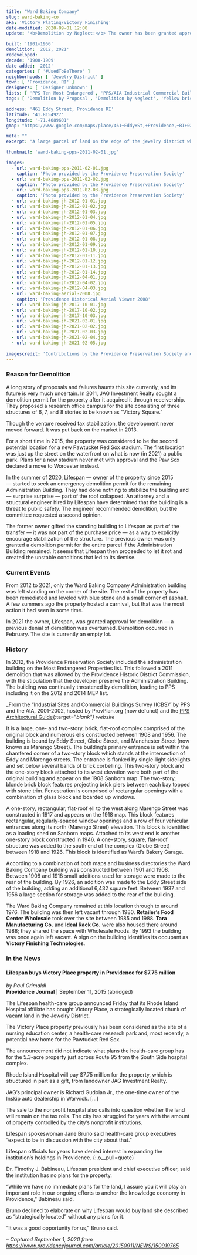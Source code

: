 ```yaml
---
title: "Ward Baking Company"
slug: ward-baking-co
aka: 'Victory Plating/Victory Finishing'
date-modified: 2020-09-01 12:00
update: '<b>Demolition by Neglect:</b> The owner has been granted approval for demolition — a previous denial of demolition has been overturned. Equipment is on site and demo is imminent.'

built: '1901–1956'
demolition: '2012, 2021'
redeveloped: 
decade: '1900-1909'
date-added: '2012'
categories: [ '#UsedToBeThere' ]
neighborhoods: [ 'Jewelry District' ]
town: [ 'Providence, RI' ]
designers: [ 'Designer Unknown' ]
lists: [ 'PPS Ten Most Endangered', 'PPS/AIA Industrial Commercial Buildings Survey', 'Providence Industrial Sites 1981' ]
tags: [ 'Demolition by Proposal', 'Demolition by Neglect', 'Yellow brick' ]

address: '461 Eddy Street, Providence RI'
latitude: '41.8154927'
longitude: '-71.4089601'
gmap: "https://www.google.com/maps/place/461+Eddy+St,+Providence,+RI+02903/@41.8154927,-71.4089601,17z/data=!3m1!4b1!4m5!3m4!1s0x89e4456a14bd66f1:0xd2dbfce59fc96a1f!8m2!3d41.8154927!4d-71.4067714"

meta: ""
excerpt: "A large parcel of land on the edge of the jewelry district whose 1- and 2-story buildings were razed by speculation but nothing yet occupies the site."

thumbnail: 'ward-baking-pps-2011-02-01.jpg'

images:
  - url: ward-baking-pps-2011-02-01.jpg
    caption: 'Photo provided by the Providence Preservation Society'
  - url: ward-baking-pps-2011-02-02.jpg
    caption: 'Photo provided by the Providence Preservation Society'
  - url: ward-baking-pps-2011-02-03.jpg
    caption: 'Photo provided by the Providence Preservation Society'
  - url: ward-baking-jh-2012-01-01.jpg
  - url: ward-baking-jh-2012-01-02.jpg
  - url: ward-baking-jh-2012-01-03.jpg
  - url: ward-baking-jh-2012-01-04.jpg
  - url: ward-baking-jh-2012-01-05.jpg
  - url: ward-baking-jh-2012-01-06.jpg
  - url: ward-baking-jh-2012-01-07.jpg
  - url: ward-baking-jh-2012-01-08.jpg
  - url: ward-baking-jh-2012-01-09.jpg
  - url: ward-baking-jh-2012-01-10.jpg
  - url: ward-baking-jh-2012-01-11.jpg
  - url: ward-baking-jh-2012-01-12.jpg
  - url: ward-baking-jh-2012-01-13.jpg
  - url: ward-baking-jh-2012-01-14.jpg
  - url: ward-baking-jh-2012-04-01.jpg
  - url: ward-baking-jh-2012-04-02.jpg
  - url: ward-baking-jh-2012-04-03.jpg
  - url: ward-baking-aerial-2008.jpg
    caption: 'Providence Historical Aerial Viewer 2008'
  - url: ward-baking-jh-2017-10-01.jpg
  - url: ward-baking-jh-2017-10-02.jpg
  - url: ward-baking-jh-2017-10-03.jpg
  - url: ward-baking-jh-2021-02-01.jpg
  - url: ward-baking-jh-2021-02-02.jpg
  - url: ward-baking-jh-2021-02-03.jpg
  - url: ward-baking-jh-2021-02-04.jpg
  - url: ward-baking-jh-2021-02-05.jpg
  
imagescredit: 'Contributions by the Providence Preservation Society and the Providence Historical Aerial Viewer.'
---
```


### Reason for Demolition

A long story of proposals and failures haunts this site currently, and its future is very much uncertain. In 2011, JAG Investment Realty sought a demolition permit for the property after it acquired it through receivership. They proposed a research office campus for the site consisting of three structures of 6, 7, and 8 stories to be known as “Victory Square.”

Though the venture received tax stabilization, the development never moved forward. It was put back on the market in 2013.

For a short time in 2015, the property was considered to be the second potential location for a new Pawtucket Red Sox stadium. The first location was just up the street on the waterfront on what is now (in 2021) a public park. Plans for a new stadium never met with approval and the Paw Sox declared a move to Worcester instead. 

In the summer of 2020, Lifespan — owner of the property since 2015 — started to seek an emergency demolition permit for the remaining Administration Building. They had done nothing to stabilize the building and — surprise surprise — part of the roof collapsed. An attorney and a structural engineer hired by Lifespan have determined that the building is a threat to public safety. The engineer recommended demolition, but the committee requested a second opinion. 

The former owner gifted the standing building to Lifespan as part of the transfer — it was not part of the purchase price — as a way to explicitly encourage stabilization of the structure. The previous owner was only granted a demolition permit for the entire parcel if the Administration Building remained. It seems that Lifespan then proceeded to let it rot and created the unstable conditions that led to its demise.  


### Current Events

From 2012 to 2021, only the Ward Baking Company Administration building was left standing on the corner of the site. The rest of the property has been remediated and leveled with blue stone and a small corner of asphalt. A few summers ago the property hosted a carnival, but that was the most action it had seen in some time. 

In 2021 the owner, Lifespan, was granted approval for demolition — a previous denial of demolition was overturned. Demolition occurred in February. The site is currently an empty lot. 


### History

In 2012, the Providence Preservation Society included the administration building on the Most Endangered Properties list. This followed a 2011 demolition that was allowed by the Providence Historic District Commission, with the stipulation that the developer preserve the Administration Building. The building was continually threatened by demolition, leading to PPS including it on the 2012 and 2014 MEP list. 

_From the “Industrial Sites and Commercial Buildings Survey (ICBS)” by PPS and the AIA, 2001-2002, hosted by ProvPlan.org (now defunct) and the [PPS Architectural Guide](//guide.ppsri.org/property/ward-baking-company-administration-building){:target="_blank"} website_

It is a large, one- and two-story, brick, flat-roof complex comprised of the original block and numerous ells constructed between 1908 and 1956. The building is bound by Eddy Street, Globe Street, and Manchester Street (now known as Marengo Street). The building’s primary entrance is set within the chamfered corner of a two-story block which stands at the intersection of Eddy and Marengo streets. The entrance is flanked by single-light sidelights and set below several bands of brick corbelling. This two-story block and the one-story block attached to its west elevation were both part of the original building and appear on the 1908 Sanborn map. The two-story, blonde brick block features projecting brick piers between each bay topped with stone trim. Fenestration is comprised of rectangular openings with a combination of glass block and boarded up windows.

A one-story, rectangular, flat-roof ell to the west along Marengo Street was constructed in 1917 and appears on the 1918 map. This block features rectangular, regularly-spaced window openings and a row of four vehicular entrances along its north (Marengo Street) elevation. This block is identified as a loading shed on Sanborn maps. Attached to its west end is another one-story block constructed in 1946. A one-story, square, flat-roof structure was added to the south end of the complex (Globe Street) between 1918 and 1926. This block is identified as Ward’s Bakery Garage.

According to a combination of both maps and business directories the Ward Baking Company building was constructed between 1901 and 1908. Between 1908 and 1918 small additions used for storage were made to the rear of the building. By 1926, an addition was made to the Eddy Street side of the building, adding an additional 6,432 square feet. Between 1937 and 1956 a large section for storage was added to the rear of the building.

The Ward Baking Company remained at this location through to around 1976. The building was then left vacant through 1980. **Retailer’s Food Center Wholesale** took over the site between 1985 and 1988. **Tara Manufacturing Co.** and **Ideal Rack Co.** were also housed there around 1988; they shared the space with Wholesale Foods. By 1993 the building was once again left vacant. A sign on the building identifies its occupant as **Victory Finishing Technologies**.


### In the News

#### Lifespan buys Victory Place property in Providence for $7.75 million

_by Paul Grimaldi_  
**Providence Journal** | September 11, 2015 (abridged)  

The Lifespan health-care group announced Friday that its Rhode Island Hospital affiliate has bought Victory Place, a strategically located chunk of vacant land in the Jewelry District.

The Victory Place property previously has been considered as the site of a nursing education center, a health-care research park and, most recently, a potential new home for the Pawtucket Red Sox.

The announcement did not indicate what plans the health-care group has for the 5.3-acre property just across Route 95 from the South Side hospital complex.

Rhode Island Hospital will pay $7.75 million for the property, which is structured in part as a gift, from landowner JAG Investment Realty.

JAG’s principal owner is Richard Gudoian Jr., the one-time owner of the Inskip auto dealership in Warwick. […]

The sale to the nonprofit hospital also calls into question whether the land will remain on the tax rolls. The city has struggled for years with the amount of property controlled by the city’s nonprofit institutions.

Lifespan spokeswoman Jane Bruno said health-care group executives “expect to be in discussion with the city about that.”

Lifespan officials for years have denied interest in expanding the institution’s holdings in Providence.
{:.o__pull=quote}

Dr. Timothy J. Babineau, Lifespan president and chief executive officer, said the institution has no plans for the property.

“While we have no immediate plans for the land, I assure you it will play an important role in our ongoing efforts to anchor the knowledge economy in Providence,” Babineau said.

Bruno declined to elaborate on why Lifespan would buy land she described as “strategically located” without any plans for it.

“It was a good opportunity for us,” Bruno said.

– _Captured September 1, 2020 from https://www.providencejournal.com/article/20150911/NEWS/150919765_
